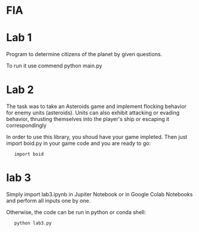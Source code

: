 # FIA
# Lab 1

Program to determine citizens of the planet by given questions.

To run it use commend python main.py

# Lab 2

The task was to take an Asteroids game and implement flocking behavior for enemy units (asteroids). Units can also exhibit attacking or evading behavior, thrusting themselves into the player's ship or escaping it correspondingly

In order to use this library, you shoud have your game impleted. Then just import boid.py in your game code and you are ready to go:

```
   import boid
```

# lab 3

Simply import lab3.ipynb in Jupiter Notebook or in Google Colab Notebooks and perform all inputs one by one.

Otherwise, the code can be run in python or conda shell:

```
   python lab3.py
```
